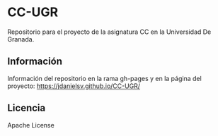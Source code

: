 # CC-UGR

Repositorio para el proyecto de la asignatura CC en la Universidad De Granada.

## Información
Información del repositorio en la rama gh-pages y en la página del proyecto:
https://jdanielsv.github.io/CC-UGR/

## Licencia
Apache License
